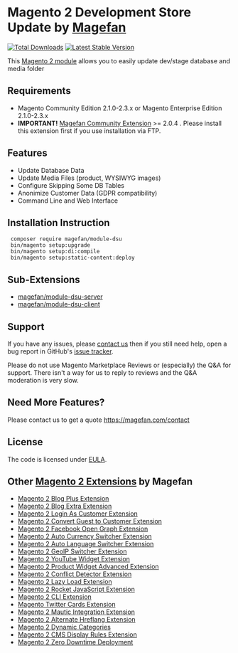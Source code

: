 # Magento 2 Development Store Update by [Magefan](https://magefan.com/magento2-extensions)

[![Total Downloads](https://poser.pugx.org/magefan/module-dsu/downloads)](https://packagist.org/packages/magefan/module-dsu)
[![Latest Stable Version](https://poser.pugx.org/magefan/module-dsu/v/stable)](https://packagist.org/packages/magefan/module-dsu)

This [Magento 2 module](https://magefan.com/magento2-extensions) allows you to easily update dev/stage database and media folder

## Requirements
  * Magento Community Edition 2.1.0-2.3.x or Magento Enterprise Edition 2.1.0-2.3.x
  * **IMPORTANT!** [Magefan Community Extension](https://github.com/magefan/module-community) >= 2.0.4 . Please install this extension first if you use installation via FTP.
        
## Features
  * Update Database Data
  * Update Media Files (product, WYSIWYG images)
  * Configure Skipping Some DB Tables
  * Anonimize Customer Data (GDPR compatibility)
  * Command Line and Web Interface
 

## Installation Instruction
```
 composer require magefan/module-dsu
 bin/magento setup:upgrade
 bin/magento setup:di:compile
 bin/magento setup:static-content:deploy
```

## Sub-Extensions
  * [magefan/module-dsu-server](https://github.com/magefan/module-dsu-server)
  * [magefan/module-dsu-client](https://github.com/magefan/module-dsu-client)



## Support
If you have any issues, please [contact us](mailto:support@magefan.com)
then if you still need help, open a bug report in GitHub's
[issue tracker](https://github.com/magefan/module-blog/issues).

Please do not use Magento Marketplace Reviews or (especially) the Q&A for support.
There isn't a way for us to reply to reviews and the Q&A moderation is very slow.

## Need More Features?
Please contact us to get a quote
https://magefan.com/contact

## License
The code is licensed under [EULA](https://magefan.com/end-user-license-agreement).

## Other [Magento 2 Extensions](https://magefan.com/magento2-extensions) by Magefan
  * [Magento 2 Blog Plus Extension](https://magefan.com/magento2-blog-extension/pricing)
  * [Magento 2 Blog Extra Extension](https://magefan.com/magento2-blog-extension/pricing)
  * [Magento 2 Login As Customer Extension](https://magefan.com/login-as-customer-magento-2-extension)
  * [Magento 2 Convert Guest to Customer Extension](https://magefan.com/magento2-convert-guest-to-customer)
  * [Magento 2 Facebook Open Graph Extension](https://magefan.com/magento-2-open-graph-extension-og-tags)
  * [Magento 2 Auto Currency Switcher Extension](https://magefan.com/magento-2-currency-switcher-auto-currency-by-country)
  * [Magento 2 Auto Language Switcher Extension](https://magefan.com/magento-2-auto-language-switcher)
  * [Magento 2 GeoIP Switcher Extension](https://magefan.com/magento-2-geoip-switcher-extension)
  * [Magento 2 YouTube Widget Extension](https://magefan.com/magento2-youtube-extension)
  * [Magento 2 Product Widget Advanced Extension](https://magefan.com/magento-2-product-widget)
  * [Magento 2 Conflict Detector Extension](https://magefan.com/magento2-conflict-detector)
  * [Magento 2 Lazy Load Extension](https://magefan.com/magento-2-image-lazy-load-extension)
  * [Magento 2 Rocket JavaScript Extension](https://magefan.com/rocket-javascript-deferred-javascript)
  * [Magento 2 CLI Extension](https://magefan.com/magento2-cli-extension)
  * [Magento Twitter Cards Extension](https://magefan.com/magento-2-twitter-cards-extension)
  * [Magento 2 Mautic Integration Extension](https://magefan.com/magento-2-mautic-extension)
  * [Magento 2 Alternate Hreflang Extension](https://magefan.com/magento2-alternate-hreflang-extension)
  * [Magento 2 Dynamic Categories](https://magefan.com/magento-2-dynamic-categories)
  * [Magento 2 CMS Display Rules Extension](https://magefan.com/magento-2-cms-display-rules-extension)
  * [Magento 2 Zero Downtime Deployment](https://magefan.com/blog/magento-2-zero-downtime-deployment)
  
